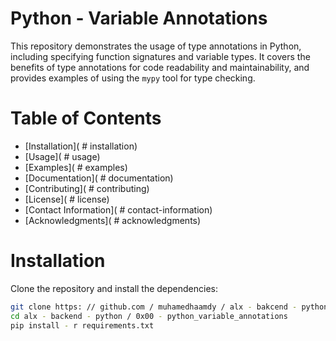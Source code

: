 # Python - Variable Annotations

This repository demonstrates the usage of type annotations in Python, including specifying function signatures and variable types. It covers the benefits of type annotations for code readability and maintainability, and provides examples of using the `mypy` tool for type checking.

# Table of Contents
- [Installation](  # installation)
- [Usage](  # usage)
- [Examples](  # examples)
- [Documentation](  # documentation)
- [Contributing](  # contributing)
- [License](  # license)
- [Contact Information](  # contact-information)
- [Acknowledgments](  # acknowledgments)

# Installation

Clone the repository and install the dependencies:

```sh
git clone https: // github.com / muhamedhaamdy / alx - bakcend - python.git
cd alx - backend - python / 0x00 - python_variable_annotations
pip install - r requirements.txt
